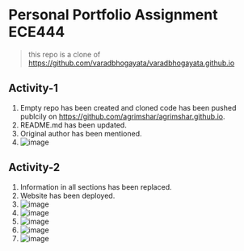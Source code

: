 # Personal Portfolio Assignment ECE444

> this repo is a clone of https://github.com/varadbhogayata/varadbhogayata.github.io

## Activity-1

1. Empty repo has been created and cloned code has been pushed publcily on https://github.com/agrimshar/agrimshar.github.io.
2. README.md has been updated.
3. Original author has been mentioned.
4. ![image](https://github.com/user-attachments/assets/c28875c2-3883-406e-aa8f-01402124dc3a)

## Activity-2

1. Information in all sections has been replaced.
2. Website has been deployed.
3. ![image](https://github.com/user-attachments/assets/3773641f-fee3-42a0-877a-1214fb1a4165)
4. ![image](https://github.com/user-attachments/assets/82e99dce-5ead-4949-8e5e-fee4b02aa8df)
5. ![image](https://github.com/user-attachments/assets/0b1bcaf5-44a8-4b59-95b1-1eb69bb8a845)
6. ![image](https://github.com/user-attachments/assets/28892930-5337-4831-8eb8-6135f9d9c03b)
7. ![image](https://github.com/user-attachments/assets/eef01dd7-bc35-459f-9410-0caaaa1fa85f)





